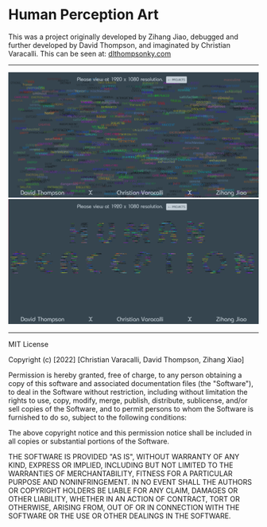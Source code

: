 <h1> Human Perception Art </h1>
<p> 
  This was a project originally developed by Zihang Jiao, debugged and further developed by David Thompson, and imaginated by Christian Varacalli.
  This can be seen at: 
  <a href="https://dlthompsonky.com/projects/humanperception">
    dlthompsonky.com
  </a>
</p> 
<hr> 
  <img src="./UpdatedVersion/updatedBaseImage.png" alt="Art / Page Image" title="Art / Page Image">
  <img src="./UpdatedVersion/updatedHPImage.png" alt="Art / Page Image" title="Art / Page Image">
<hr>
<p>
MIT License

Copyright (c) [2022] [Christian Varacalli, David Thompson, Zihang Xiao]

Permission is hereby granted, free of charge, to any person obtaining a copy
of this software and associated documentation files (the "Software"), to deal
in the Software without restriction, including without limitation the rights
to use, copy, modify, merge, publish, distribute, sublicense, and/or sell
copies of the Software, and to permit persons to whom the Software is
furnished to do so, subject to the following conditions:

The above copyright notice and this permission notice shall be included in all
copies or substantial portions of the Software.

THE SOFTWARE IS PROVIDED "AS IS", WITHOUT WARRANTY OF ANY KIND, EXPRESS OR
IMPLIED, INCLUDING BUT NOT LIMITED TO THE WARRANTIES OF MERCHANTABILITY,
FITNESS FOR A PARTICULAR PURPOSE AND NONINFRINGEMENT. IN NO EVENT SHALL THE
AUTHORS OR COPYRIGHT HOLDERS BE LIABLE FOR ANY CLAIM, DAMAGES OR OTHER
LIABILITY, WHETHER IN AN ACTION OF CONTRACT, TORT OR OTHERWISE, ARISING FROM,
OUT OF OR IN CONNECTION WITH THE SOFTWARE OR THE USE OR OTHER DEALINGS IN THE
SOFTWARE.
</p> 
